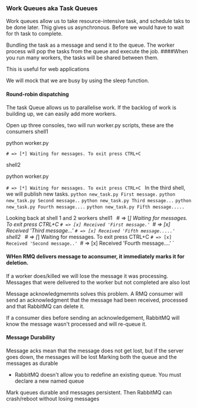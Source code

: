 ### Work Queues aka Task Queues
Work queues allow us to take resource-intensive task, and schedule taks to be done later. Thig gives us asynchronous. Before we would have to wait for th task to complete.

Bundling the task as a message and send it to the queue.
The worker process will pop the tasks from the queue and execute the job.
####When you run many workers, the tasks will be shared between them.

This is useful for web applications

We will mock that we are busy by using the sleep function.

#### Round-robin dispatching

The task Queue allows us to parallelise work. If the backlog of work is building up, we can easily add more workers.

Open up three consoles, two will run worker.py scripts, these are the consumers
shell1

python worker.py

 `# => [*] Waiting for messages. To exit press CTRL+C
`

shell2

python worker.py

 `# => [*] Waiting for messages. To exit press CTRL+C
`
In the third shell, we will publish new tasks. 
`python new_task.py First message.`
`python new_task.py Second message..`
`python new_task.py Third message...`
`python new_task.py Fourth message....`
`python new_task.py Fifth message.....`

Looking back at shell 1 and 2 workers
shell1
`
`# => [*] Waiting for messages. To exit press CTRL+C
`# => [x] Received 'First message.'
`# => [x] Received 'Third message...'
`# => [x] Received 'Fifth message.....'
`
shell2
`
`# => [*] Waiting for messages. To exit press CTRL+C
`# => [x] Received 'Second message..'
`# => [x] Received 'Fourth message....'
`

#### WHen RMQ delivers message to aconsumer, it immediately marks it for deletion.
If a worker does/killed we will lose the message it was processing. 
Messages that were delivered to the worker but not completed are also lost

Message acknowledgmemnts solves this problem. A RMQ consumer will send an acknowledgment that the message had been
received, processed and that RabbitMQ can delete it.

If a consumer dies before sending an acknowledgement, RabbitMQ will know the message wasn't processed and will re-queue it.

#### Message Durability
Message acks mean that the message does not get lost, but if the server goes down, the messages will be lost
Marking both the queue and the messages as durable

* RabbitMQ doesn't allow you to redefine an existing queue. You must declare a new named queue

Mark queues durable and messages persistent. Then RabbitMQ can crash/reboot without losing messages